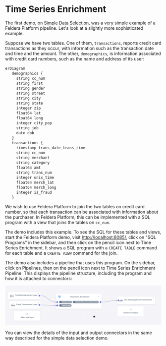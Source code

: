 # Time Series Enrichment

The first demo, on [Simple Data Selection](simple-select), was a very
simple example of a Feldera Platform pipeline.  Let's look at a slightly more
sophisticated example.

Suppose we have two tables.  One of them, `transactions`, reports
credit card transactions as they occur, with information such as the
transaction date and time and the amount.  The other, `demographics`,
is information associated with credit card numbers, such as the name
and address of its user:

```mermaid
erDiagram
   demographics {
     string cc_num
     string first
     string gender
     string street
     string city
     string state
     integer zip
     float64 lat
     float64 long
     integer city_pop
     string job
     date dob
   }
   transactions {
     timestamp trans_date_trans_time
     string cc_num
     string merchant
     string category
     float64 amt
     string trans_num
     integer unix_time
     float64 merch_lat
     float64 merch_long
     integer is_fraud
   }
```

We wish to use Feldera Platform to join the two tables on credit card number, so
that each transaction can be associated with information about the
purchaser.  In Feldera Platform, this can be implemented with a SQL program with a
view that joins the tables on `cc_num`.

The demo includes this example. To see the SQL for these tables and
views, start the Feldera Platform demo, visit <http://localhost:8085/>, click on
"SQL Programs" in the sidebar, and then click on the pencil icon
next to Time Series Enrichment.  It shows a SQL program with a `CREATE
TABLE` command for each table and a `CREATE VIEW` command for the
join.

The demo also includes a pipeline that uses this program.  On the
sidebar, click on Pipelines, then on the pencil icon next to
Time Series Enrichment Pipeline.  This displays the pipeline
structure, including the program and how it is attached to connectors:

![Time Series Enrichment Pipeline](images/time-series-enrich-pipeline.png)

You can view the details of the input and output connectors in the
same way described for the simple data selection demo.
